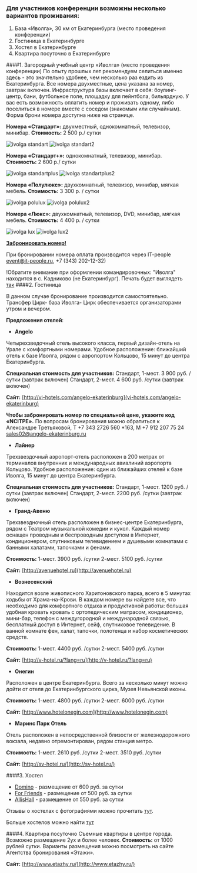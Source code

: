 ### Для участников конференции возможны несколько вариантов проживания:
1. База «Иволга», 30 км от Екатеринбурга (место проведения конференции)
2. Гостиница в Екатеринбурге
3. Хостел в Екатеринбурге
4. Квартира посуточно в Екатеринбурге

####1. Загородный учебный центр «Иволга» (место проведения конференции)
По опыту прошлых лет рекомендуем селиться именно здесь - это значтельно удобнее, чем несколько раз ездить из Екатеринбурга.
Все номера двухместные, цена указана за номер, завтрак включен. 
Инфраструктура базы включает в себя: боулинг-центр, бани, футбольное поле, площадку для пейнтбола, бильярдную. 
У вас есть возможность оплатить номер и проживать одному, либо поселиться в номере вместе с соседом (знакомым или случайным). Форма брони номера доступна ниже на странице.
 
 <b>Номера «Стандарт»:</b> двухместный, однокомнатный, телевизор, минибар.
 <b>Стоимость:</b> 2 500 р./ сутки

 ![ivolga standart](http://dropbucket.ru/pyconru/Ivolga/standard)
 ![ivolga standart2](http://dropbucket.ru/pyconru/Ivolga/standart2)

 <b>Номера «Стандарт+»:</b> однокомнатный, телевизор, минибар.
 <b>Стоимость:</b> 2 600 р./ сутки

 ![ivolga standartplus](http://dropbucket.ru/pyconru/Ivolga/standartplus)
 ![ivolga standartplus2](http://dropbucket.ru/pyconru/Ivolga/standartplus2)
 
 <b>Номера «Полулюкс»:</b> двухкомнатный, телевизор, минибар, мягкая мебель.
  <b>Стоимость:</b> 3 300 р. / сутки
 
 ![ivolga polulux](http://dropbucket.ru/pyconru/Ivolga/polulux)
 ![ivolga polulux2](http://dropbucket.ru/pyconru/Ivolga/polulux2)
 
 <b>Номера «Люкс»:</b> двухкомнатный, телевизор, DVD, минибар, мягкая мебель.
  <b>Стоимость:</b> 4 400 р. / сутки
 
 ![ivolga lux](http://dropbucket.ru/pyconru/Ivolga/lux)
 ![ivolga lux2](http://dropbucket.ru/pyconru/Ivolga/lux3)
 
 <b>[Забронировать номер!](https://docs.google.com/forms/d/1FF-lAsUQ1WBG53PvyS8_82zxsJnPGFGtAPLxOyhmx0k/viewform)</b> 
 
 При бронировании номера оплата производится через IT-people [event@it-people.ru](event@it-people.ru), +7 (343) 202-12-32) 

!Обратите внимание при оформлении командировочных: "Иволга" находится в с. Кадниково (не Екатеринбург). Печать будет выглядеть [так](http://dropbucket.ru/pyconru/pechat) 
####2. Гостиница

В данном случае бронирование производится самостоятельно. Трансфер Цирк- база Иволга- Цирк обеспечивается организаторами утром и вечером.

<b>Предложения отелей</b>:

*  <b>Angelo</b>

Четырехзведочный отель высокого класса, первый дизайн-отель на Урале с комфортными номерами.
Удобное расположение: ближайший отель к базе Иволга, рядом с аэропортом Кольцово, 15 минут до центра Екатеринбурга. 

<b>Специальная стоимость для участников:</b>
Стандарт, 1-мест. 3 900 руб. /сутки (завтрак включен)
Стандарт, 2-мест. 4 600 руб. /сутки (завтрак включен)

<b>Сайт:</b> [http://vi-hotels.com/angelo-ekaterinburg](vi-hotels.com/angelo-ekaterinburg)

<b>Чтобы забронировать номер по специальной цене, укажите код «NCITPE».</b> 
По вопросам бронирования можно обратиться к Александре Третьяковой, T +7 343 2726 560 *163,  M +7 912 207 75 24
[sales02@angelo-ekaterinburg.ru](sales02@angelo-ekaterinburg.ru)

*  <b>Лайнер</b>

Трехзвездочный аэропорт-отель расположен в 200 метрах от терминалов внутренних и международных авиалиний аэропорта Кольцово. Удобное расположение: один из ближайших отелей к базе Иволга, 15 минут до центра Екатеринбурга.

<b>Специальная стоимость для участников:</b>
Стандарт, 1-мест. 1200 руб. /сутки (завтрак включен)
Стандарт, 2-мест. 2200 руб. /сутки (завтрак включен)

*  <b>Гранд-Авеню</b>

Трехзвездночный отель расположен в бизнес-центре Екатеринбурга, рядом с Театром музыкальной комедии и кукол. Каждый номер оснащен проводным и беспроводным доступом в Интернет, кондиционером, спутниковым телевидением и душевыми комнатами с банными халатами, тапочками и фенами. 

<b>Стоимость:</b>
1-мест. 3900 руб. /сутки
2-мест. 5100 руб. /сутки

<b>Сайт:</b> [http://avenuehotel.ru](http://avenuehotel.ru)
  
* <b>Вознесенский</b>

Находится возле живописного Харитоновского парка, всего в 5 минутах ходьбы от Храма-на-Крови. В  каждом номере вы найдете все, что необходимо для комфортного отдыха и продуктивной работы: большая удобная кровать кровать с ортопедическим матрасом,  кондиционер, мини-бар, телефон с междугородной и международной связью, бесплатный доступ в Интернет, сейф, спутниковое телевидение. В ванной комнате фен, халат, тапочки, полотенца и набор косметических средств. 

<b>Стоимость:</b>
1-мест. 4400 руб. /сутки
2-мест. 5400 руб. /сутки

<b>Сайт:</b> [http://v-hotel.ru/?lang=ru](http://v-hotel.ru/?lang=ru)
  
* <b>Онегин</b>

Расположен в центре Екатеринбурга. Всего за несколько минут можно дойти от отеля до Екатеринбургского цирка, Музея Невьянской иконы. 

<b>Стоимость:</b>
1-мест. 4800 руб. /сутки
2-мест. 6000 руб. /сутки

<b>Сайт:</b> [http://www.hotelonegin.com](http://www.hotelonegin.com)

* <b>Маринс Парк Отель</b>

Отель расположен в непосредственной близости от железнодорожного вокзала, недавно отремонтирован, рядом станция метро. 

<b>Стоимость:</b>
1-мест. 2610 руб. /сутки
2-мест. 3510 руб. /сутки

<b>Сайт:</b> [http://sv-hotel.ru/](http://sv-hotel.ru/)

####3. Хостел

* [Domino](http://dominohotel.ru/) - размещение от 600 руб. за сутки
* [For Friends](http://vk.com/hostel4friends) - размещение от 500 руб. за сутки
* [AllisHall](http://allishall.ru/) - размещение от 550 руб. за сутки
 
Отзывы о хостелах с фотографиями можно прочитать [тут](http://itsmycity.ru/blog/post?id=2274).

Больше хостелов можно найти [тут](http://www.hostelsclub.com/step015_advsearch.php?lang=en&location=Enter+city+or+hostel+name&locationActive=0&country=54&city=2589&mese=2&giorno=23&anno=2013&notti=2&guests=1&currency=98&room_type=0&mixed=1&male=1&female=1&maxbeds=0&fac_26=&fac_5=&fac_33=&fac_25=&fac_24=&fac_23=&fac_39=&fac_8=&fac_9=&fac_10=&fac_32=&fac_6=&fac_14=&fac_19=&fac_15=&fac_38=&fac_7=&fac_13=&fac_12=&fac_21=&fac_30=&fac_17=&fac_18=&fac_34=&fac_37=&fac_11=&fac_28=&fac_41=&fac_40=&fac_16=&fac_2=&fac_31=&fac_42=&fac_3=&fac_4=&fac_29=&fac_1=&scat_1=&scat_2=&scat_6=&cat_1=1&cat_2=1&cat_3=1&cat_4=1&cat_5=1&cat_6=1&cat_7=1&cat_8=1&cat_9=1&cat_10=1&limits=no)
  
####4. Квартира посуточно
Съемные квартиры в центре города. Возможно размещение 2ух и более человек. 
<b>Стоимость:</b> от 1000 рублей сутки. 
Варианты размещения можно посмотреть на сайте Агентства бронирования «Этажи».

<b>Сайт:</b> [http://www.etazhy.ru/](http://www.etazhy.ru/)
